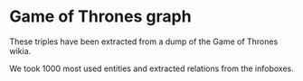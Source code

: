 # Game of Thrones graph
These triples have been extracted from a dump of the Game of Thrones wikia.

We took 1000 most used entities and extracted relations from the infoboxes.